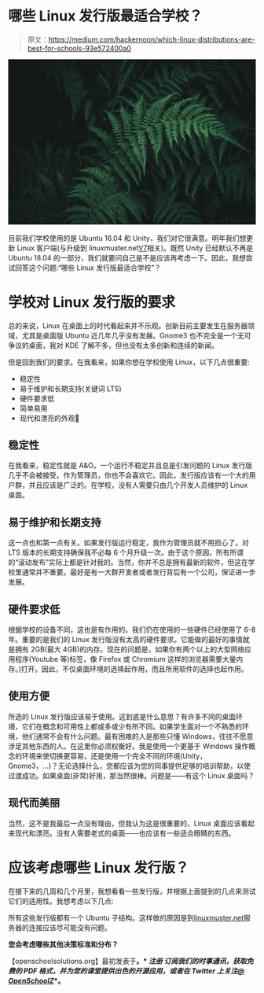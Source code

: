 # 哪些 Linux 发行版最适合学校？

> 原文：<https://medium.com/hackernoon/which-linux-distributions-are-best-for-schools-93e572400a0>

![](img/b1b6e98b2a38280366f1b29305528218.png)

目前我们学校使用的是 Ubuntu 16.04 和 Unity，我们对它很满意。明年我们想更新 Linux 客户端(与升级到 linuxmuster.net[V7](https://openschoolsolutions.org/linuxmuster-net-v7-first-glance-at-the-new-web-interface/)相关)。既然 Unity 已经默认不再是 Ubuntu 18.04 的一部分，我们就要问自己是不是应该再考虑一下。因此，我想尝试回答这个问题:“哪些 Linux 发行版最适合学校”？

# 学校对 Linux 发行版的要求

总的来说，Linux 在桌面上的时代看起来并不乐观。创新目前主要发生在服务器领域，尤其是桌面版 Ubuntu 近几年几乎没有发展。Gnome3 也不完全是一个无可争议的桌面，我对 KDE 了解不多，但也没有太多创新和连续的新闻。

但是回到我们的要求。在我看来，如果你想在学校使用 Linux，以下几点很重要:

*   稳定性
*   易于维护和长期支持(关键词 LTS)
*   硬件要求低
*   简单易用
*   现代和漂亮的外观🙂

## 稳定性

在我看来，稳定性就是 A&O。一个运行不稳定并且总是引发问题的 Linux 发行版几乎不会被接受。作为管理员，你也不会喜欢它。因此，发行版应该有一个大的用户群，并且应该是广泛的。在学校，没有人需要只由几个开发人员维护的 Linux 桌面。

## 易于维护和长期支持

这一点也和第一点有关。如果发行版运行稳定，我作为管理员就不用担心了。对 LTS 版本的长期支持确保我不必每 6 个月升级一次。由于这个原因，所有所谓的“滚动发布”实际上都是针对我的。当然，你并不总是拥有最新的软件，但这在学校里通常并不重要。最好是有一大群开发者或者发行背后有一个公司，保证进一步发展。

## 硬件要求低

根据学校的设备不同，这也是有作用的。我们仍在使用的一些硬件已经使用了 6-8 年。重要的是我们的 Linux 发行版没有太高的硬件要求。它能做的最好的事情就是拥有 2GB(最大 4GB)的内存。现在的问题是，如果你有两个以上的大型网络应用程序(Youtube 等)标签，像 Firefox 或 Chromium 这样的浏览器需要大量内存。)打开。因此，不仅桌面环境的选择起作用，而且所用软件的选择也起作用。

## 使用方便

所选的 Linux 发行版应该易于使用。这到底是什么意思？有许多不同的桌面环境，它们在概念和可用性上都或多或少有所不同。如果学生面对一个不熟悉的环境，他们通常不会有什么问题。最有困难的人是那些只懂 Windows，往往不愿意涉足其他东西的人。在这里你必须权衡好。我是使用一个更基于 Windows 操作概念的环境来使切换更容易，还是使用一个完全不同的环境(Unity，Gnome3，…)？无论选择什么，您都应该为您的同事提供足够的培训帮助，以使过渡成功。如果桌面(非常)好用，那当然很棒。问题是——有这个 Linux 桌面吗？

## 现代而美丽

当然，这不是我最后一点没有理由，但我认为这是很重要的，Linux 桌面应该看起来现代和漂亮。没有人需要老式的桌面——也应该有一些适合眼睛的东西。

# 应该考虑哪些 Linux 发行版？

在接下来的几周和几个月里，我想看看一些发行版，并根据上面提到的几点来测试它们的适用性。我想考虑以下几点:

所有这些发行版都有一个 Ubuntu 子结构。这样做的原因是到[linuxmuster.net](https://openschoolsolutions.org/tag/linuxmuster-net/)服务器的连接应该尽可能没有问题。

**您会考虑哪些其他决策标准和分布？**

【openschoolsolutions.org】最初发表于[](https://openschoolsolutions.org/which-linux-distributions-are-best-for-schools/)**。* ***注册*** *订阅我们的时事通讯，获取免费的 PDF 格式，并为您的课堂提供出色的开源应用，或者在 Twitter 上关注*[*@ OpenSchoolZ*](https://twitter.com/OpenSchoolZ)*。**